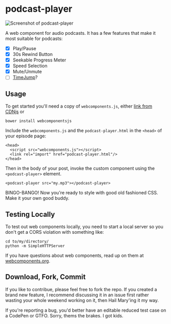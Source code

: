 # podcast-player

![Screenshot of podcast-player](https://s3.amazonaws.com/f.cl.ly/items/3Q47193Z0f00142R0O42/1d0pzyOUeVH2-d1m77Vxx9QkL0vexZ5bJNbyEGRCfbY.png)

A web component for audio podcasts. It has a few features that make it most suitable for podcasts:

- [x] Play/Pause
- [x] 30s Rewind Button
- [x] Seekable Progress Meter
- [x] Speed Selection
- [x] Mute/Unmute
- [ ] [TimeJump](http://davatron5000.github.io/TimeJump/)?

## Usage

To get started you'll need a copy of `webcomponents.js`, either [link from CDNjs](https://cdnjs.com/libraries/webcomponentsjs) or

```
bower install webcomponentsjs
```

Include the `webcomponents.js` and the `podcast-player.html` in the `<head>` of your episode page:

```
<head>
  <script src="webcomponents.js"></script>
  <link rel="import" href="podcast-player.html"/>
</head>
```

Then in the body of your post, invoke the custom component using the `<podcast-player>` element.

```
<podcast-player src="my.mp3"></podcast-player>
```

BINGO-BANGO! Now you're ready to style with good old fashioned CSS. Make it your own good buddy.

## Testing Locally

To test out web components locally, you need to start a local server so you don't get a CORS violation with something like:

```
cd to/my/directory/
python -m SimpleHTTPServer
```

If you have questions about web components, read up on them at [webcomponents.org](http://webcomponents.org/).

## Download, Fork, Commit
If you like to contribue, please feel free to fork the repo. If you created a brand new feature, I recommend discussing it in an issue first rather wasting your whole weekend working on it, then Hail Mary'ing it my way.

If you're reporting a bug, you'd better have an editable reduced test case on a CodePen or GTFO. Sorry, thems the brakes. I got kids.
